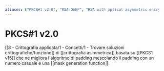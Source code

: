 ```yaml
---
aliases: ["PKCS#1 v2.0", "RSA-OAEP", "RSA with optical asymmetric encryption padding"]
---
```


# PKCS#1 v2.0

[[8 - Crittografia applicata/1 - Concetti/1 - Trovare soluzioni crittografiche/funzione]] di [[crittografia asimmetrica]] basata su [[PKCS1 v15]] che ne migliora l'algoritmo di padding mescolando il padding con un numero casuale e una [[mask generation function]].
